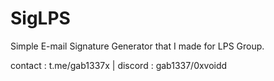 # SigLPS
Simple E-mail Signature Generator that I made for LPS Group.

contact : t.me/gab1337x | discord : gab1337/0xvoidd
